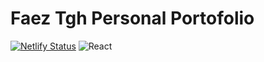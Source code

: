 # Faez Tgh Personal Portofolio
[![Netlify Status](https://api.netlify.com/api/v1/badges/d2f1b34d-8a70-47dc-bd37-82d2df6ca3f6/deploy-status)](https://app.netlify.com/sites/faeztgh/deploys)
![React](https://img.shields.io/badge/%20-React-blue)
